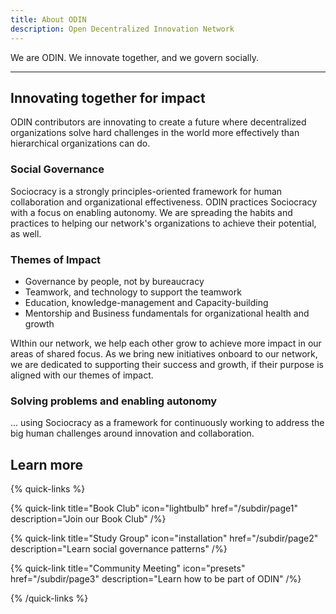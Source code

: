 ```yaml
---
title: About ODIN
description: Open Decentralized Innovation Network
---
```


We are ODIN. We innovate together, and we govern socially.

---

## Innovating together for impact

ODIN contributors are innovating to create a future where decentralized organizations solve hard challenges in the world more effectively than hierarchical organizations can do.

### Social Governance

Sociocracy is a strongly principles-oriented framework for human collaboration and organizational effectiveness. ODIN practices Sociocracy with a focus on enabling autonomy. We are spreading the habits and practices to helping our network's organizations to achieve their potential, as well.

### Themes of Impact

-   Governance by people, not by bureaucracy
-   Teamwork, and technology to support the teamwork
-   Education, knowledge-management and Capacity-building
-   Mentorship and Business fundamentals for organizational health and growth

WIthin our network, we help each other grow to achieve more impact in our areas of shared focus. As we bring new initiatives onboard to our network, we are dedicated to supporting their success and growth, if their purpose is aligned with our themes of impact.

### Solving problems and enabling autonomy

... using Sociocracy as a framework for continuously working to address the big human challenges around innovation and collaboration.

## Learn more

{% quick-links %}

{% quick-link title="Book Club" icon="lightbulb" href="/subdir/page1" description="Join our Book Club" /%}

{% quick-link title="Study Group" icon="installation" href="/subdir/page2" description="Learn social governance patterns" /%}

{% quick-link title="Community Meeting" icon="presets" href="/subdir/page3" description="Learn how to be part of ODIN" /%}

{% /quick-links %}
